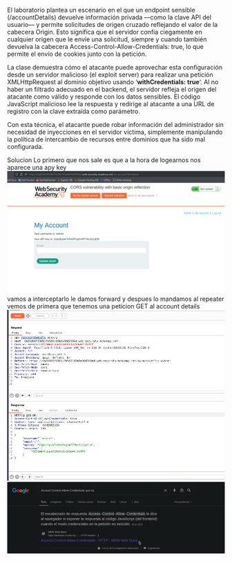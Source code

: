 El laboratorio plantea un escenario en el que un endpoint sensible (/accountDetails) devuelve información privada —como la clave API del usuario— y permite solicitudes de origen cruzado reflejando el valor de la cabecera Origin. Esto significa que el servidor confía ciegamente en cualquier origen que le envíe una solicitud, siempre y cuando también devuelva la cabecera Access-Control-Allow-Credentials: true, lo que permite el envío de cookies junto con la petición.

La clase demuestra cómo el atacante puede aprovechar esta configuración desde un servidor malicioso (el exploit server) para realizar una petición XMLHttpRequest al dominio objetivo usando ‘**withCredentials: true**‘. Al no haber un filtrado adecuado en el backend, el servidor refleja el origen del atacante como válido y responde con los datos sensibles. El código JavaScript malicioso lee la respuesta y redirige al atacante a una URL de registro con la clave extraída como parámetro.

Con esta técnica, el atacante puede robar información del administrador sin necesidad de inyecciones en el servidor víctima, simplemente manipulando la política de intercambio de recursos entre dominios que ha sido mal configurada.

Solucion
Lo primero que nos sale es que a la hora de logearnos nos aparece una apy key
![Pasted_image_20250728201323.png](Imagenes/Pasted_image_20250728201323.png)
vamos a interceptarlo
le damos forward y despues lo mandamos al repeater vemos de primera que tenemos una peticion GET al account details
![Pasted_image_20250728201626.png](Imagenes/Pasted_image_20250728201626.png)
![Pasted_image_20250728202254.png](Imagenes/Pasted_image_20250728202254.png)
